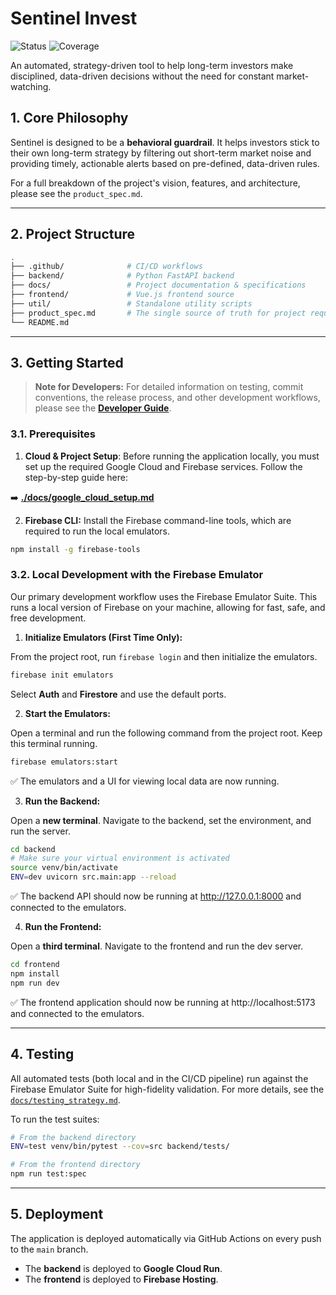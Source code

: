 # Sentinel Invest 

![Status](https://img.shields.io/badge/status-Work%20In%20Progress-orange) ![Coverage](https://img.shields.io/badge/coverage-81%25-green)

An automated, strategy-driven tool to help long-term investors make disciplined, data-driven decisions without the need for constant market-watching.

## 1. Core Philosophy

Sentinel is designed to be a **behavioral guardrail**. It helps investors stick to their own long-term strategy by filtering out short-term market noise and providing timely, actionable alerts based on pre-defined, data-driven rules.

For a full breakdown of the project's vision, features, and architecture, please see the `product_spec.md`.

---

## 2. Project Structure

```bash
.
├── .github/              # CI/CD workflows
├── backend/              # Python FastAPI backend
├── docs/                 # Project documentation & specifications
├── frontend/             # Vue.js frontend source
├── util/                 # Standalone utility scripts
├── product_spec.md       # The single source of truth for project requirements
└── README.md
``` 

---

## 3. Getting Started

> **Note for Developers:** For detailed information on testing, commit conventions, the release process, and other development workflows, please see the **[Developer Guide](./docs/developer_guide.md)**.

### 3.1. Prerequisites

1. **Cloud & Project Setup**: Before running the application locally, you must set up the required Google Cloud and Firebase services. Follow the step-by-step guide here:

➡️ **[./docs/google_cloud_setup.md](./docs/google_cloud_setup.md)**

2. **Firebase CLI:** Install the Firebase command-line tools, which are required to run the local emulators.

```sh
npm install -g firebase-tools
```

### 3.2. Local Development with the Firebase Emulator

Our primary development workflow uses the Firebase Emulator Suite. This runs a local version of Firebase on your machine, allowing for fast, safe, and free development.

1. **Initialize Emulators (First Time Only):**

From the project root, run `firebase login` and then initialize the emulators.

```sh
firebase init emulators
``` 

Select **Auth** and **Firestore** and use the default ports.

2. **Start the Emulators:**

Open a terminal and run the following command from the project root. Keep this terminal running.

```sh
firebase emulators:start
``` 
✅ The emulators and a UI for viewing local data are now running.

3. **Run the Backend:**

Open a **new terminal**. Navigate to the backend, set the environment, and run the server.

```sh
cd backend
# Make sure your virtual environment is activated
source venv/bin/activate
ENV=dev uvicorn src.main:app --reload
``` 
✅ The backend API should now be running at http://127.0.0.1:8000 and connected to the emulators.

4. **Run the Frontend:**

Open a **third terminal**. Navigate to the frontend and run the dev server.

```sh
cd frontend
npm install
npm run dev
```
✅ The frontend application should now be running at http://localhost:5173 and connected to the emulators.

---

## 4. Testing

All automated tests (both local and in the CI/CD pipeline) run against the Firebase Emulator Suite for high-fidelity validation. For more details, see the [`docs/testing_strategy.md`](docs/testing_strategy.md). 

To run the test suites:

```sh
# From the backend directory
ENV=test venv/bin/pytest --cov=src backend/tests/

# From the frontend directory
npm run test:spec
```

---

## 5. Deployment

The application is deployed automatically via GitHub Actions on every push to the `main` branch.
-   The **backend** is deployed to **Google Cloud Run**.
-   The **frontend** is deployed to **Firebase Hosting**.
